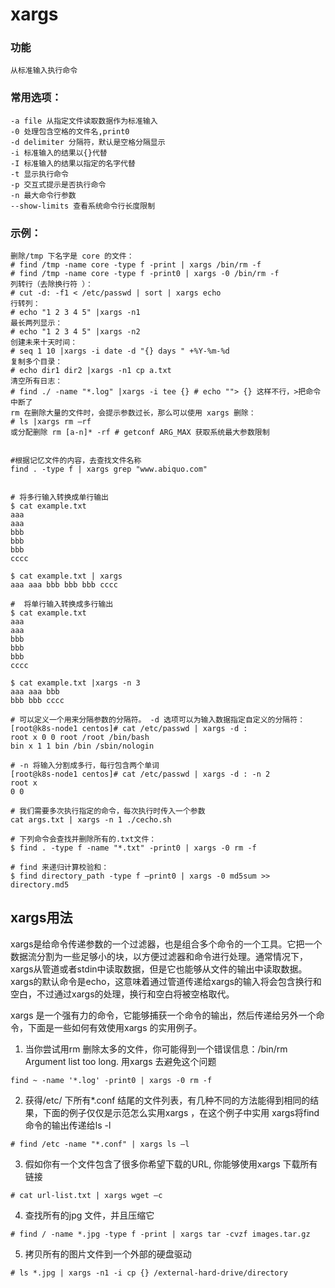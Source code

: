 # xargs

### 功能

    从标准输入执行命令
### 常用选项：

    -a file 从指定文件读取数据作为标准输入
    -0 处理包含空格的文件名,print0
    -d delimiter 分隔符，默认是空格分隔显示
    -i 标准输入的结果以{}代替
    -I 标准输入的结果以指定的名字代替
    -t 显示执行命令
    -p 交互式提示是否执行命令
    -n 最大命令行参数
    --show-limits 查看系统命令行长度限制
### 示例：
```
删除/tmp 下名字是 core 的文件：
# find /tmp -name core -type f -print | xargs /bin/rm -f
# find /tmp -name core -type f -print0 | xargs -0 /bin/rm -f
列转行（去除换行符 ）：
# cut -d: -f1 < /etc/passwd | sort | xargs echo
行转列：
# echo "1 2 3 4 5" |xargs -n1
最长两列显示：
# echo "1 2 3 4 5" |xargs -n2
创建未来十天时间：
# seq 1 10 |xargs -i date -d "{} days " +%Y-%m-%d
复制多个目录：
# echo dir1 dir2 |xargs -n1 cp a.txt
清空所有日志：
# find ./ -name "*.log" |xargs -i tee {} # echo ""> {} 这样不行，>把命令中断了
rm 在删除大量的文件时，会提示参数过长，那么可以使用 xargs 删除：
# ls |xargs rm –rf
或分配删除 rm [a-n]* -rf # getconf ARG_MAX 获取系统最大参数限制


#根据记忆文件的内容，去查找文件名称
find . -type f | xargs grep "www.abiquo.com"


# 将多行输入转换成单行输出
$ cat example.txt
aaa
aaa
bbb
bbb
bbb
cccc

$ cat example.txt | xargs
aaa aaa bbb bbb bbb cccc

#  将单行输入转换成多行输出
$ cat example.txt
aaa
aaa
bbb
bbb
bbb
cccc

$ cat example.txt |xargs -n 3
aaa aaa bbb
bbb bbb cccc

# 可以定义一个用来分隔参数的分隔符。 -d 选项可以为输入数据指定自定义的分隔符：
[root@k8s-node1 centos]# cat /etc/passwd | xargs -d :
root x 0 0 root /root /bin/bash
bin x 1 1 bin /bin /sbin/nologin

# -n 将输入分割成多行，每行包含两个单词
[root@k8s-node1 centos]# cat /etc/passwd | xargs -d : -n 2
root x
0 0

# 我们需要多次执行指定的命令，每次执行时传入一个参数
cat args.txt | xargs -n 1 ./cecho.sh

# 下列命令会查找并删除所有的.txt文件：
$ find . -type f -name "*.txt" -print0 | xargs -0 rm -f

# find 来递归计算校验和：
$ find directory_path -type f –print0 | xargs -0 md5sum >> directory.md5
```

## xargs用法

xargs是给命令传递参数的一个过滤器，也是组合多个命令的一个工具。它把一个数据流分割为一些足够小的块，以方便过滤器和命令进行处理。通常情况下，xargs从管道或者stdin中读取数据，但是它也能够从文件的输出中读取数据。xargs的默认命令是echo，这意味着通过管道传递给xargs的输入将会包含换行和空白，不过通过xargs的处理，换行和空白将被空格取代。

xargs 是一个强有力的命令，它能够捕获一个命令的输出，然后传递给另外一个命令，下面是一些如何有效使用xargs 的实用例子。

1. 当你尝试用rm 删除太多的文件，你可能得到一个错误信息：/bin/rm Argument list too long. 用xargs 去避免这个问题

```shell
find ~ -name '*.log' -print0 | xargs -0 rm -f
```

2. 获得/etc/ 下所有*.conf 结尾的文件列表，有几种不同的方法能得到相同的结果，下面的例子仅仅是示范怎么实用xargs ，在这个例子中实用 xargs将find 命令的输出传递给ls -l

```shell
# find /etc -name "*.conf" | xargs ls –l
```

3. 假如你有一个文件包含了很多你希望下载的URL, 你能够使用xargs 下载所有链接

```shell
# cat url-list.txt | xargs wget –c
```

4. 查找所有的jpg 文件，并且压缩它

```shell
# find / -name *.jpg -type f -print | xargs tar -cvzf images.tar.gz
```

5. 拷贝所有的图片文件到一个外部的硬盘驱动 

```shell
# ls *.jpg | xargs -n1 -i cp {} /external-hard-drive/directory
```

